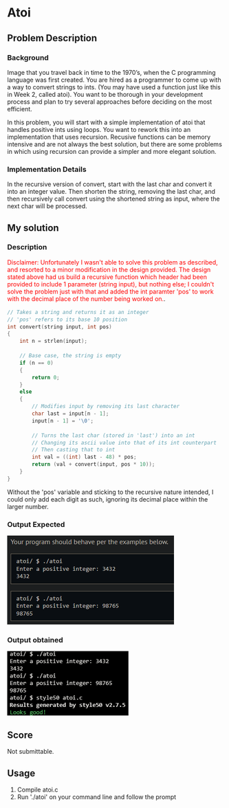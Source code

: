 # Atoi

## Problem Description

### Background

Image that you travel back in time to the 1970’s, when the C programming language was first created. You are hired as a programmer to come up with a way to convert strings to ints. (You may have used a function just like this in Week 2, called atoi). You want to be thorough in your development process and plan to try several approaches before deciding on the most efficient.

In this problem, you will start with a simple implementation of atoi that handles positive ints using loops. You want to rework this into an implementation that uses recursion. Recusive functions can be memory intensive and are not always the best solution, but there are some problems in which using recursion can provide a simpler and more elegant solution.


### Implementation Details

In the recursive version of convert, start with the last char and convert it into an integer value. Then shorten the string, removing the last char, and then recursively call convert using the shortened string as input, where the next char will be processed.

## My solution

### Description

<span style="color:red">Disclaimer: Unfortunately I wasn't able to solve this problem as described, and resorted to a minor modification in the design provided. The design stated above had us build a recursive function which header had been provided to include 1 parameter (string input), but nothing else; I couldn't solve the problem just with that and added the int paramter 'pos' to work with the decimal place of the number being worked on.</span>.

```c
// Takes a string and returns it as an integer
// 'pos' refers to its base 10 position
int convert(string input, int pos)
{
    int n = strlen(input);

    // Base case, the string is empty
    if (n == 0)
    {
        return 0;
    }
    else
    {
        // Modifies input by removing its last character
        char last = input[n - 1];
        input[n - 1] = '\0';

        // Turns the last char (stored in 'last') into an int
        // Changing its ascii value into that of its int counterpart
        // Then casting that to int
        int val = ((int) last - 48) * pos;
        return (val + convert(input, pos * 10));
    }
}
```

Without the 'pos' variable and sticking to the recursive nature intended, I could only add each digit as such, ignoring its decimal place within the larger number.

### Output Expected

![Output expected](./Resources/OutputExpected.png)

### Output obtained

![Output obtained](./Resources/OutputObtained.png)

## Score

Not submittable.

## Usage

1. Compile atoi.c
2. Run './atoi' on your command line and follow the prompt